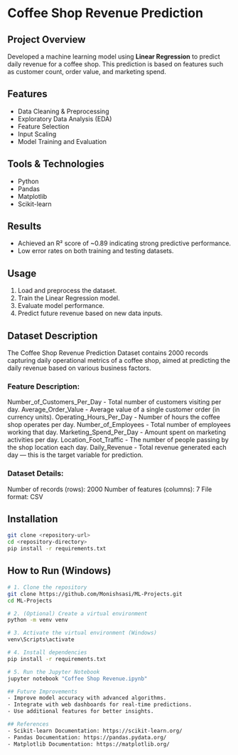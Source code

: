 
# Coffee Shop Revenue Prediction

## Project Overview
Developed a machine learning model using **Linear Regression** to predict daily revenue for a coffee shop. This prediction is based on features such as customer count, order value, and marketing spend.

## Features
- Data Cleaning & Preprocessing
- Exploratory Data Analysis (EDA)
- Feature Selection
- Input Scaling
- Model Training and Evaluation

## Tools & Technologies
- Python
- Pandas
- Matplotlib
- Scikit-learn

## Results
- Achieved an R² score of ~0.89 indicating strong predictive performance.
- Low error rates on both training and testing datasets.

## Usage
1. Load and preprocess the dataset.
2. Train the Linear Regression model.
3. Evaluate model performance.
4. Predict future revenue based on new data inputs.


## Dataset Description

The Coffee Shop Revenue Prediction Dataset contains 2000 records capturing daily operational metrics of a coffee shop, aimed at predicting the daily revenue based on various business factors.

### Feature Description:

Number_of_Customers_Per_Day - Total number of customers visiting per day.
Average_Order_Value - Average value of a single customer order (in currency units).
Operating_Hours_Per_Day - Number of hours the coffee shop operates per day.
Number_of_Employees - Total number of employees working that day.
Marketing_Spend_Per_Day - Amount spent on marketing activities per day.
Location_Foot_Traffic - The number of people passing by the shop location each day.
Daily_Revenue - Total revenue generated each day — this is the target variable for prediction.

### Dataset Details:

Number of records (rows): 2000
Number of features (columns): 7
File format: CSV

## Installation
```bash
git clone <repository-url>
cd <repository-directory>
pip install -r requirements.txt
```

## How to Run (Windows)

```bash
# 1. Clone the repository
git clone https://github.com/Monishsasi/ML-Projects.git
cd ML-Projects

# 2. (Optional) Create a virtual environment
python -m venv venv

# 3. Activate the virtual environment (Windows)
venv\Scripts\activate

# 4. Install dependencies
pip install -r requirements.txt

# 5. Run the Jupyter Notebook
jupyter notebook "Coffee Shop Revenue.ipynb"

## Future Improvements
- Improve model accuracy with advanced algorithms.
- Integrate with web dashboards for real-time predictions.
- Use additional features for better insights.

## References
- Scikit-learn Documentation: https://scikit-learn.org/
- Pandas Documentation: https://pandas.pydata.org/
- Matplotlib Documentation: https://matplotlib.org/

